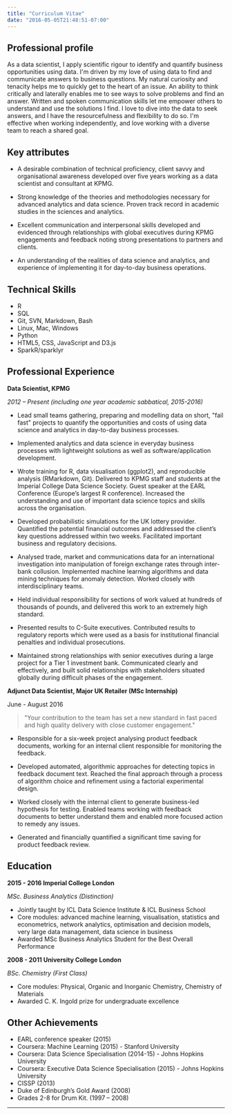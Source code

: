 ```yaml
---
title: "Curriculum Vitae"
date: "2016-05-05T21:48:51-07:00"
---
```


## Professional profile

As a data scientist, I apply scientific rigour to identify and quantify business opportunities using data. I'm driven by my love of using data to find and communicate answers to business questions. My natural curiosity and tenacity helps me to quickly get to the heart of an issue. An ability to think critically and laterally enables me to see ways to solve problems and find an answer. Written and spoken communication skills let me empower others to understand and use the solutions I find. I love to dive into the data to seek answers, and I have the resourcefulness and flexibility to do so. I'm effective when working independently, and love working with a diverse team to reach a shared goal.

## Key attributes

* A desirable combination of technical proficiency, client savvy and organisational awareness developed over five years working as a data scientist and consultant at KPMG.

* Strong knowledge of the theories and methodologies necessary for advanced analytics and data science. Proven track record in academic studies in the sciences and analytics.

* Excellent communication and interpersonal skills developed and evidenced through relationships with global executives during KPMG engagements and feedback noting strong presentations to partners and clients.

* An understanding of the realities of data science and analytics, and experience of implementing it for day-to-day business operations.

## Technical Skills

* R
* SQL
* Git, SVN, Markdown, Bash
* Linux, Mac, Windows
* Python
* HTML5, CSS, JavaScript and D3.js
* SparkR/sparklyr

## Professional Experience

__Data Scientist, KPMG__

_2012 – Present (including one year academic sabbatical, 2015-2016)_

* Lead small teams gathering, preparing and modelling data on short, "fail fast" projects to quantify the opportunities and costs of using data science and analytics in day-to-day business processes.

* Implemented analytics and data science in everyday business processes with lightweight solutions as well as software/application development.

* Wrote training for R, data visualisation (ggplot2), and reproducible analysis (RMarkdown, Git). Delivered to KPMG staff and students at the Imperial College Data Science Society. Guest speaker at the EARL Conference (Europe’s largest R conference). Increased the understanding and use of important data science topics and skills across the organisation.

* Developed probabilistic simulations for the UK lottery provider. Quantified the potential financial outcomes and addressed the client’s key questions addressed within two weeks. Facilitated important business and regulatory decisions.

* Analysed trade, market and communications data for an international investigation into manipulation of foreign exchange rates through inter-bank collusion. Implemented machine learning algorithms and data mining techniques for anomaly detection. Worked closely with interdisciplinary teams.

* Held individual responsibility for sections of work valued at hundreds of thousands of pounds, and delivered this work to an extremely high standard.

* Presented results to C-Suite executives. Contributed results to regulatory reports which were used as a basis for institutional financial penalties and individual prosecutions.

* Maintained strong relationships with senior executives during a large project for a Tier 1 investment bank. Communicated clearly and effectively, and built solid relationships with stakeholders situated globally during difficult phases of the engagement.

__Adjunct Data Scientist, Major UK Retailer (MSc Internship)__

June - August 2016

> "Your contribution to the team has set a new standard in fast paced and high quality delivery with close customer engagement."

* Responsible for a six-week project analysing product feedback documents, working for an internal client responsible for monitoring the feedback.

* Developed automated, algorithmic approaches for detecting topics in feedback document text. Reached the final approach through a process of algorithm choice and refinement using a factorial experimental design.

* Worked closely with the internal client to generate business-led hypothesis for testing. Enabled teams working with feedback documents to better understand them and enabled more focused action to remedy any issues.

* Generated and financially quantified a significant time saving for product feedback review.

## Education

__2015 - 2016	Imperial College London__

 _MSc. Business Analytics (Distinction)_

* Jointly taught by ICL Data Science Institute & ICL Business School
* Core modules: advanced machine learning, visualisation, statistics and econometrics, network analytics, optimisation and decision models, very large data management, data science in business
* Awarded MSc Business Analytics Student for the Best Overall Performance

__2008 - 2011	University College London__

_BSc. Chemistry (First Class)_

* Core modules: Physical, Organic and Inorganic Chemistry, Chemistry of Materials
* Awarded C. K. Ingold prize for undergraduate excellence

## Other Achievements

* EARL conference speaker (2015)
* Coursera: Machine Learning (2015) - Stanford University
* Coursera: Data Science Specialisation (2014-15) - Johns Hopkins University
* Coursera: Executive Data Science Specialisation (2015) - Johns Hopkins University
* CISSP (2013)
* Duke of Edinburgh’s Gold Award (2008)
* Grades 2-8 for Drum Kit. (1997 – 2008)

***
